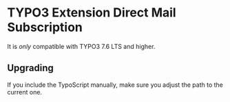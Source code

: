 # TYPO3 Extension Direct Mail Subscription

It is *only* compatible with TYPO3 7.6 LTS and higher.

## Upgrading

If you include the TypoScript manually, make sure you adjust the path to the current one.
